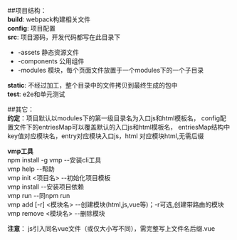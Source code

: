 ##项目结构：  
**build**: webpack构建相关文件  
**config**: 项目配置  
**src**: 项目源码，开发代码都写在此目录下
* -assets 静态资源文件
* -components 公用组件
* -modules 模块，每个页面文件放置于一个modules下的一个子目录  

**static**: 不经过加工，整个目录中的文件拷贝到最终生成的包中  
**test**: e2e和单元测试

##其它：  
**约定**：项目默认以modules下的第一级目录名为入口js和html模板名，
config配置文件下的entriesMap可以覆盖默认的入口js和html模板名，
entriesMap结构中key值对应模块名，entry对应模块入口js，html
对应模块html,无需后缀

**vmp工具**  
npm install -g vmp --安装cli工具  
vmp help --帮助  
vmp init <项目名> --初始化项目模板  
vmp install --安装项目依赖  
vmp run <env> --同npm run  
vmp add [-r] <模块名> --创建模块(html,js,vue等)；-r可选,创建带路由的模块  
vmp remove <模块名> --删除模块

**注意**：
js引入同名vue文件（或仅大小写不同），需完整写上文件名后缀.vue
